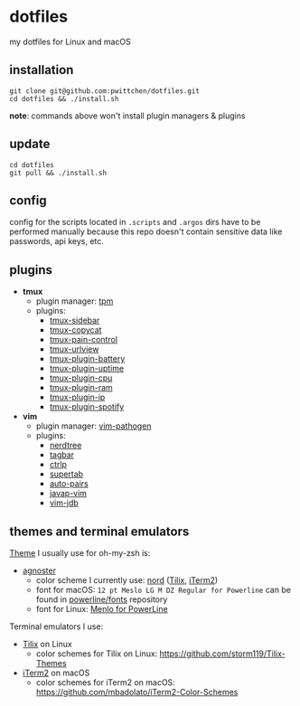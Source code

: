 dotfiles
========
my dotfiles for Linux and macOS

installation
------------

```shell
git clone git@github.com:pwittchen/dotfiles.git
cd dotfiles && ./install.sh
```

**note**: commands above won't install plugin managers & plugins

update
------

```shell
cd dotfiles
git pull && ./install.sh
```

config
------

config for the scripts located in `.scripts` and `.argos` dirs have to be performed manually because this repo doesn't contain sensitive data like passwords, api keys, etc.

plugins
-------
- **tmux**
  - plugin manager: [tpm](https://github.com/tmux-plugins/tpm)
  - plugins:
    - [tmux-sidebar](https://github.com/tmux-plugins/tmux-sidebar)
    - [tmux-copycat](https://github.com/tmux-plugins/tmux-copycat)
    - [tmux-pain-control](https://github.com/tmux-plugins/tmux-pain-control)
    - [tmux-urlview](https://github.com/tmux-plugins/tmux-urlview)
    - [tmux-plugin-battery](https://github.com/pwittchen/tmux-plugin-battery)
    - [tmux-plugin-uptime](https://github.com/pwittchen/tmux-plugin-uptime)
    - [tmux-plugin-cpu](https://github.com/pwittchen/tmux-plugin-cpu)
    - [tmux-plugin-ram](https://github.com/pwittchen/tmux-plugin-ram)
    - [tmux-plugin-ip](https://github.com/pwittchen/tmux-plugin-ip)
    - [tmux-plugin-spotify](https://github.com/pwittchen/tmux-plugin-spotify)
- **vim**
  - plugin manager: [vim-pathogen](https://github.com/tpope/vim-pathogen)
  - plugins:
    - [nerdtree](https://github.com/scrooloose/nerdtree)
    - [tagbar](https://github.com/majutsushi/tagbar)
    - [ctrlp](https://github.com/kien/ctrlp.vim)
    - [supertab](https://github.com/ervandew/supertab)
    - [auto-pairs](https://github.com/jiangmiao/auto-pairs)
    - [javap-vim](https://github.com/udalov/javap-vim)
    - [vim-jdb](https://github.com/Dica-Developer/vim-jdb)

themes and terminal emulators
-----------------------------

[Theme](https://github.com/robbyrussell/oh-my-zsh/wiki/themes) I usually use for oh-my-zsh is:
- [agnoster](https://github.com/robbyrussell/oh-my-zsh/wiki/themes#agnoster)
  - color scheme I currently use: [nord](https://arcticicestudio.github.io/nord/) ([Tilix](https://github.com/arcticicestudio/nord-tilix), [iTerm2](https://github.com/arcticicestudio/nord-iterm2))
  - font for macOS: `12 pt Meslo LG M DZ Regular for Powerline` can be found in [powerline/fonts](https://github.com/powerline/fonts) repository
  - font for Linux: [Menlo for PowerLine](https://github.com/abertsch/Menlo-for-Powerline)

Terminal emulators I use:
- [Tilix](https://gnunn1.github.io/tilix-web/) on Linux
   - color schemes for Tilix on Linux: https://github.com/storm119/Tilix-Themes
 - [iTerm2](https://www.iterm2.com/) on macOS
   - color schemes for iTerm2 on macOS: https://github.com/mbadolato/iTerm2-Color-Schemes

